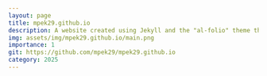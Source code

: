 ```yaml
---
layout: page
title: mpek29.github.io
description: A website created using Jekyll and the "al-folio" theme that i have created to list my projects. 
img: assets/img/mpek29.github.io/main.png
importance: 1
git: https://github.com/mpek29/mpek29.github.io
category: 2025
---
```



